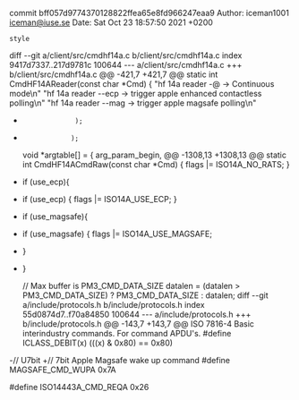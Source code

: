 commit bff057d9774370128822ffea65e8fd966247eaa9
Author: iceman1001 <iceman@iuse.se>
Date:   Sat Oct 23 18:57:50 2021 +0200

    style

diff --git a/client/src/cmdhf14a.c b/client/src/cmdhf14a.c
index 9417d7337..217d9781c 100644
--- a/client/src/cmdhf14a.c
+++ b/client/src/cmdhf14a.c
@@ -421,7 +421,7 @@ static int CmdHF14AReader(const char *Cmd) {
                   "hf 14a reader -@     -> Continuous mode\n"
                   "hf 14a reader --ecp  -> trigger apple enhanced contactless polling\n"
                   "hf 14a reader --mag  -> trigger apple magsafe polling\n"
-                  );
+                 );
 
     void *argtable[] = {
         arg_param_begin,
@@ -1308,13 +1308,13 @@ static int CmdHF14ACmdRaw(const char *Cmd) {
         flags |= ISO14A_NO_RATS;
     }
 
-    if (use_ecp){
+    if (use_ecp) {
         flags |= ISO14A_USE_ECP;
     }
 
-    if (use_magsafe){
+    if (use_magsafe) {
         flags |= ISO14A_USE_MAGSAFE;
-    }    
+    }
 
     // Max buffer is PM3_CMD_DATA_SIZE
     datalen = (datalen > PM3_CMD_DATA_SIZE) ? PM3_CMD_DATA_SIZE : datalen;
diff --git a/include/protocols.h b/include/protocols.h
index 55d0874d7..f70a84850 100644
--- a/include/protocols.h
+++ b/include/protocols.h
@@ -143,7 +143,7 @@ ISO 7816-4 Basic interindustry commands. For command APDU's.
 #define ICLASS_DEBIT(x)             (((x) & 0x80) == 0x80)
 
 
-// U7bit 
+// 7bit Apple Magsafe wake up command
 #define MAGSAFE_CMD_WUPA            0x7A
 
 #define ISO14443A_CMD_REQA          0x26
